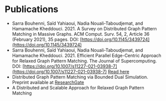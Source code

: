 Publications
===============

* Sarra Bouhenni, Saïd Yahiaoui, Nadia Nouali-Taboudjemat, and Hamamache Kheddouci. 2021. A Survey on Distributed Graph Pattern Matching in Massive Graphs. ACM Comput. Surv. 54, 2, Article 36 (February 2021), 35 pages. DOI: [https://doi.org/10.1145/3439724](https://doi.org/10.1145/3439724)
* Sarra Bouhenni, Saïd Yahiaoui, Nadia Nouali-Taboudjemat, and Hamamache Kheddouci. 2021. Efficient Parallel Edge-Centric Approach for Relaxed Graph Pattern Matching. The Journal of Supercomputing. DOI: [https://doi.org/10.1007/s11227-021-03938-7](https://doi.org/10.1007/s11227-021-03938-7) [Read here](https://rdcu.be/cmCvs)
* Distributed Graph Pattern Matching via Bounded Dual Simulation. Preprint available at [ResearchGate](https://www.researchgate.net/publication/349442639_Distributed_Graph_Pattern_Matching_via_Bounded_Dual_Simulation) 
* A Distributed and Scalable Approach for Relaxed Graph Pattern Matching
